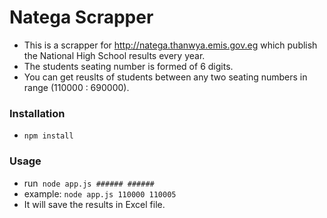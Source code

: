 ﻿
# Natega Scrapper
- This is a scrapper for http://natega.thanwya.emis.gov.eg which publish the National High School results every year.
- The students seating number is formed of 6 digits.
- You can get reuslts of students between any two seating numbers in range (110000 : 690000).
### Installation
- <code>npm install</code>
### Usage
- run<code> node app.js ###### ###### </code>
- example: <code>node app.js 110000 110005</code>
- It will save the results in Excel file.
